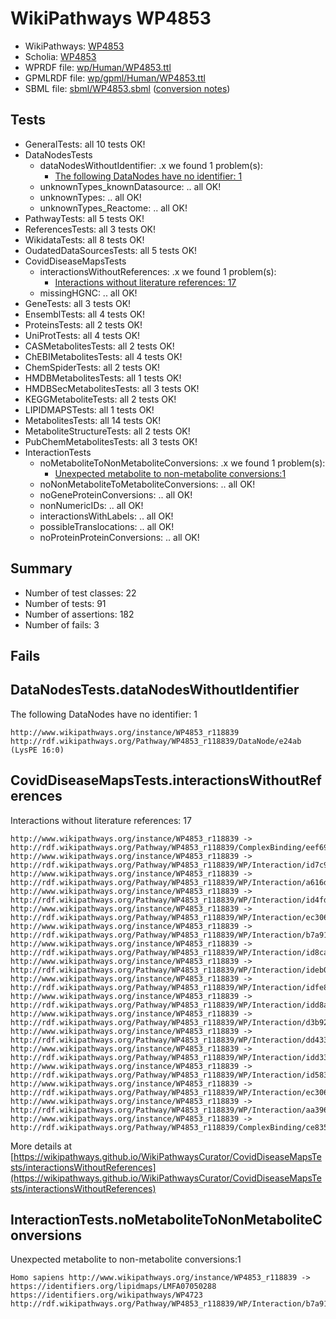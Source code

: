 # WikiPathways WP4853

* WikiPathways: [WP4853](https://identifiers.org/wikipathways:WP4853)
* Scholia: [WP4853](https://scholia.toolforge.org/wikipathways/WP4853)
* WPRDF file: [wp/Human/WP4853.ttl](../wp/Human/WP4853.ttl)
* GPMLRDF file: [wp/gpml/Human/WP4853.ttl](../wp/gpml/Human/WP4853.ttl)
* SBML file: [sbml/WP4853.sbml](../sbml/WP4853.sbml) ([conversion notes](../sbml/WP4853.txt))

## Tests
* GeneralTests: all 10 tests OK!
* DataNodesTests
    * dataNodesWithoutIdentifier: .x we found 1 problem(s):
        * [The following DataNodes have no identifier: 1](#d2d32fa0)
    * unknownTypes_knownDatasource: .. all OK!
    * unknownTypes: .. all OK!
    * unknownTypes_Reactome: .. all OK!
* PathwayTests: all 5 tests OK!
* ReferencesTests: all 3 tests OK!
* WikidataTests: all 8 tests OK!
* OudatedDataSourcesTests: all 5 tests OK!
* CovidDiseaseMapsTests
    * interactionsWithoutReferences: .x we found 1 problem(s):
        * [Interactions without literature references: 17](#9701cce8)
    * missingHGNC: .. all OK!
* GeneTests: all 3 tests OK!
* EnsemblTests: all 4 tests OK!
* ProteinsTests: all 2 tests OK!
* UniProtTests: all 4 tests OK!
* CASMetabolitesTests: all 2 tests OK!
* ChEBIMetabolitesTests: all 4 tests OK!
* ChemSpiderTests: all 2 tests OK!
* HMDBMetabolitesTests: all 1 tests OK!
* HMDBSecMetabolitesTests: all 3 tests OK!
* KEGGMetaboliteTests: all 2 tests OK!
* LIPIDMAPSTests: all 1 tests OK!
* MetabolitesTests: all 14 tests OK!
* MetaboliteStructureTests: all 2 tests OK!
* PubChemMetabolitesTests: all 3 tests OK!
* InteractionTests
    * noMetaboliteToNonMetaboliteConversions: .x we found 1 problem(s):
        * [Unexpected metabolite to non-metabolite conversions:1](#a27bf36d)
    * noNonMetaboliteToMetaboliteConversions: .. all OK!
    * noGeneProteinConversions: .. all OK!
    * nonNumericIDs: .. all OK!
    * interactionsWithLabels: .. all OK!
    * possibleTranslocations: .. all OK!
    * noProteinProteinConversions: .. all OK!


## Summary

* Number of test classes: 22
* Number of tests: 91
* Number of assertions: 182
* Number of fails: 3

## Fails

<a name="d2d32fa0" />

## DataNodesTests.dataNodesWithoutIdentifier

The following DataNodes have no identifier: 1
```
http://www.wikipathways.org/instance/WP4853_r118839 http://rdf.wikipathways.org/Pathway/WP4853_r118839/DataNode/e24ab (LysPE 16:0)
```

<a name="9701cce8" />

## CovidDiseaseMapsTests.interactionsWithoutReferences

Interactions without literature references: 17
```
http://www.wikipathways.org/instance/WP4853_r118839 -> http://rdf.wikipathways.org/Pathway/WP4853_r118839/ComplexBinding/eef69
http://www.wikipathways.org/instance/WP4853_r118839 -> http://rdf.wikipathways.org/Pathway/WP4853_r118839/WP/Interaction/id7c94a43
http://www.wikipathways.org/instance/WP4853_r118839 -> http://rdf.wikipathways.org/Pathway/WP4853_r118839/WP/Interaction/a616d
http://www.wikipathways.org/instance/WP4853_r118839 -> http://rdf.wikipathways.org/Pathway/WP4853_r118839/WP/Interaction/id4fda8300
http://www.wikipathways.org/instance/WP4853_r118839 -> http://rdf.wikipathways.org/Pathway/WP4853_r118839/WP/Interaction/ec306_2
http://www.wikipathways.org/instance/WP4853_r118839 -> http://rdf.wikipathways.org/Pathway/WP4853_r118839/WP/Interaction/b7a91
http://www.wikipathways.org/instance/WP4853_r118839 -> http://rdf.wikipathways.org/Pathway/WP4853_r118839/WP/Interaction/id8ca14613
http://www.wikipathways.org/instance/WP4853_r118839 -> http://rdf.wikipathways.org/Pathway/WP4853_r118839/WP/Interaction/ideb0617af
http://www.wikipathways.org/instance/WP4853_r118839 -> http://rdf.wikipathways.org/Pathway/WP4853_r118839/WP/Interaction/idfe8f5f72
http://www.wikipathways.org/instance/WP4853_r118839 -> http://rdf.wikipathways.org/Pathway/WP4853_r118839/WP/Interaction/idd8af1708
http://www.wikipathways.org/instance/WP4853_r118839 -> http://rdf.wikipathways.org/Pathway/WP4853_r118839/WP/Interaction/d3b92
http://www.wikipathways.org/instance/WP4853_r118839 -> http://rdf.wikipathways.org/Pathway/WP4853_r118839/WP/Interaction/dd433
http://www.wikipathways.org/instance/WP4853_r118839 -> http://rdf.wikipathways.org/Pathway/WP4853_r118839/WP/Interaction/idd3306a7b
http://www.wikipathways.org/instance/WP4853_r118839 -> http://rdf.wikipathways.org/Pathway/WP4853_r118839/WP/Interaction/id58393c41
http://www.wikipathways.org/instance/WP4853_r118839 -> http://rdf.wikipathways.org/Pathway/WP4853_r118839/WP/Interaction/ec306_1
http://www.wikipathways.org/instance/WP4853_r118839 -> http://rdf.wikipathways.org/Pathway/WP4853_r118839/WP/Interaction/aa396
http://www.wikipathways.org/instance/WP4853_r118839 -> http://rdf.wikipathways.org/Pathway/WP4853_r118839/ComplexBinding/ce835
```

More details at [https://wikipathways.github.io/WikiPathwaysCurator/CovidDiseaseMapsTests/interactionsWithoutReferences](https://wikipathways.github.io/WikiPathwaysCurator/CovidDiseaseMapsTests/interactionsWithoutReferences)

<a name="a27bf36d" />

## InteractionTests.noMetaboliteToNonMetaboliteConversions

Unexpected metabolite to non-metabolite conversions:1
```
Homo sapiens http://www.wikipathways.org/instance/WP4853_r118839 -> https://identifiers.org/lipidmaps/LMFA07050288 https://identifiers.org/wikipathways/WP4723 http://rdf.wikipathways.org/Pathway/WP4853_r118839/WP/Interaction/b7a91
```

